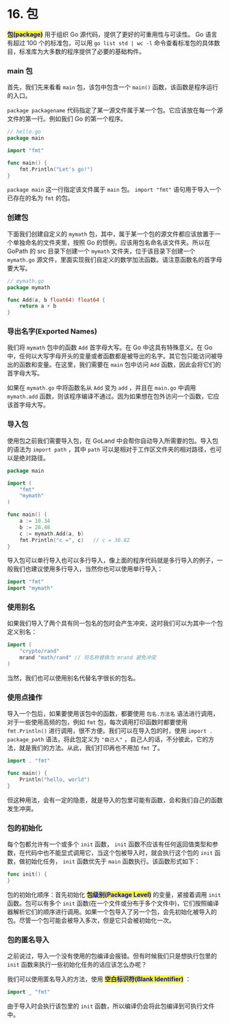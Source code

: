 # 16. 包

<mark style="color:blue;">**包(package)**</mark> 用于组织 Go 源代码，提供了更好的可重用性与可读性。 Go 语言有超过 100 个的标准包，可以用 `go list std | wc -l` 命令查看标准包的具体数目，标准库为大多数的程序提供了必要的基础构件。

### main 包

首先，我们先来看看 `main` 包，该包中包含一个 `main()` 函数，该函数是程序运行的入口。

`package packagename` 代码指定了某一源文件属于某一个包。它应该放在每一个源文件的第一行。例如我们 Go 的第一个程序。

```go
// hello.go
package main

import "fmt"

func main() {
	fmt.Println("Let's go!")
}
```

`package main` 这一行指定该文件属于 `main` 包。 `import "fmt"` 语句用于导入一个已存在的名为 `fmt` 的包。

### 创建包

下面我们创建自定义的 `mymath` 包，其中，属于某一个包的源文件都应该放置于一个单独命名的文件夹里，按照 Go 的惯例，应该用包名命名该文件夹。所以在 GoPath 的 src 目录下创建一个 `mymath` 文件夹，位于该目录下创建一个 `mymath.go` 源文件，里面实现我们自定义的数学加法函数。请注意函数名的首字母要大写。

```go
// mymath.go
package mymath

func Add(a, b float64) float64 {
	return a + b
}
```

### 导出名字(Exported Names)

我们将 `mymath` 包中的函数 `Add` 首字母大写。在 Go 中这具有特殊意义。在 Go 中，任何以大写字母开头的变量或者函数都是被导出的名字。其它包只能访问被导出的函数和变量。在这里，我们需要在 `main` 包中访问 `Add` 函数，因此会将它们的首字母大写。

如果在 `mymath.go` 中将函数名从 `Add` 变为 `add` ，并且在 `main.go` 中调用 `mymath.add` 函数，则该程序编译不通过。因为如果想在包外访问一个函数，它应该首字母大写。

### 导入包

使用包之前我们需要导入包，在 GoLand 中会帮你自动导入所需要的包。导入包的语法为 `import path` ，其中 `path` 可以是相对于工作区文件夹的相对路径，也可以是绝对路径。

```go
package main

import (
	"fmt"
	"mymath"
)

func main() {
	a := 10.34
	b := 20.48
	c := mymath.Add(a, b)
	fmt.Println("c =", c)	// c = 30.82
}
```

导入包可以单行导入也可以多行导入，像上面的程序代码就是多行导入的例子，一般我们也建议使用多行导入，当然你也可以使用单行导入：

```go
import "fmt"
import "mymath"
```

### 使用别名

如果我们导入了两个具有同一包名的包时会产生冲突，这时我们可以为其中一个包定义别名：

```go
import (
    "crypto/rand"
    mrand "math/rand" // 将名称替换为 mrand 避免冲突
)
```

当然，我们也可以使用别名代替名字很长的包名。

### 使用点操作

导入一个包后，如果要使用该包中的函数，都要使用 `包名.方法名` 语法进行调用，对于一些使用高频的包，例如 `fmt` 包，每次调用打印函数时都要使用 `fmt.Println()` 进行调用，很不方便。我们可以在导入包的时，使用 `import . package_path` 语法，将此包定义为 `"自己人"` ，自己人的话，不分彼此，它的方法，就是我们的方法。从此，我们打印再也不用加 `fmt` 了。

```go
import . "fmt"

func main() {
    Println("hello, world")
}
```

但这种用法，会有一定的隐患，就是导入的包里可能有函数，会和我们自己的函数发生冲突。

### 包的初始化

每个包都允许有一个或多个 `init` 函数， `init` 函数不应该有任何返回值类型和参数，在代码中也不能显式调用它，当这个包被导入时，就会执行这个包的 `init` 函数，做初始化任务， `init` 函数优先于 `main` 函数执行。该函数形式如下：

```go
func init() {
}
```

包的初始化顺序：首先初始化 <mark style="color:blue;">**包级别(Package Level)**</mark> 的变量，紧接着调用 `init` 函数。包可以有多个 `init` 函数(在一个文件或分布于多个文件中)，它们按照编译器解析它们的顺序进行调用。如果一个包导入了另一个包，会先初始化被导入的包。尽管一个包可能会被导入多次，但是它只会被初始化一次。

### 包的匿名导入

之前说过，导入一个没有使用的包编译会报错。但有时候我们只是想执行包里的 `init` 函数来执行一些初始化任务的话应该怎么办呢？

我们可以使用匿名导入的方法，使用 <mark style="color:blue;">**空白标识符(Blank Identifier)**</mark> ：

```go
import _ "fmt"
```

由于导入时会执行该包里的 `init` 函数，所以编译仍会将此包编译到可执行文件中。
